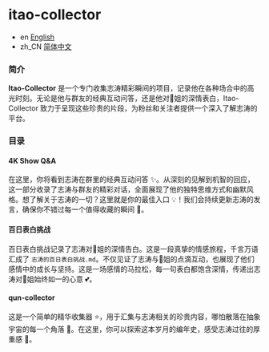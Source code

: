 # itao-collector

- en [English](README.osc.md)
- zh_CN [简体中文](README.zh_CN.md)


### 简介
**Itao-Collector** 是一个专门收集志涛精彩瞬间的项目，记录他在各种场合中的高光时刻。无论是他与群友的经典互动问答，还是他对🧊姐的深情表白，Itao-Collector 致力于呈现这些珍贵的片段，为粉丝和关注者提供一个深入了解志涛的平台。

### 目录

#### 4K Show Q&A
在这里，你将看到志涛在群里的经典互动问答 :sparkles:。从深刻的见解到机智的回应，这一部分收录了志涛与群友的精彩对话，全面展现了他的独特思维方式和幽默风格。想了解关于志涛的一切？这里就是你的最佳入口 :bulb:！我们会持续更新志涛的发言，确保你不错过每一个值得收藏的瞬间 :dart:。

#### 百日表白挑战
百日表白挑战记录了志涛对🧊姐的深情告白。这是一段真挚的情感旅程，千言万语汇成了 `志涛的百日表白挑战.md`。不仅见证了志涛与🧊姐的点滴互动，也展现了他们感情中的成长与坚持。这是一场感情的马拉松，每一句表白都饱含深情，传递出志涛对🧊姐始终如一的心意 :two_hearts:。

#### qun-collector
这是一个简单的精华收集器 :star:，用于汇集与志涛相关的珍贵内容，哪怕散落在抽象宇宙的每一个角落 :star2:。在这里，你可以探索这本岁月的编年史，感受志涛过往的厚重感 :city_sunrise:。

